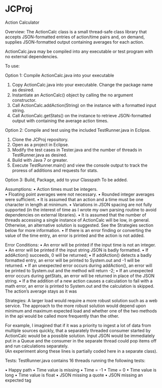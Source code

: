 # JCProj
Action Calculator

Overview:
The ActionCalc class is a small thread-safe class library that accepts JSON-formatted entries of action/time pairs and, on 
demand, supplies JSON-formatted output containing averages for each action.

ActionCalc.java may be compiled into any executable or test program with no external dependencies. 

To use:

Option 1: Compile ActionCalc.java into your executable 

1.	Copy ActionCalc.java into your executable.  Change the package name as desired.
2.	Instantiate an ActionCalc() object by calling the no argument constructor.
3.	Call ActionCalc.addAction(String) on the instance with a formatted input string.
4.	Call ActionCalc.getStats() on the instance to retrieve JSON-formatted output with containing the average action times.

Option 2: Compile and test using the included TestRunner.java in Eclipse.

1.	Clone the JCProj repository.
2.	Open as a project in Eclipse.
3.	Modify the test cases in Tester.java and the number of threads in TestRunner.java as desired.
4.	Build with Java 7 or greater.
5.	Execute TestRunner.main() and view the console output to track the proress of additions and requests for stats.

Option 3: Build, Package, add to your Classpath
To be added.

Assumptions: 
•	Action times must be integers.  
•	Floating point averages were not necessary.
•	Rounded integer averages were sufficient.
•	It is assumed that an action and a time must be one character in length at minimum.
•	Variations in JSON spacing are not fully supported (in the interest of time as I wrote my own parsing routine to 
  avoid dependencies on external libraries).
•	It is assumed that the number of threads accessing a single instance of ActionCalc will be low, in general.  
  Otherwise, an alternative solution is suggested.  See the Strategies section below for more information.
•	If there is an error finding or converting the value of the time entry, an error is printed and the action is not added.

Error Conditions: 
•	An error will be printed if the input time is not an integer.
•	An error will be printed if the input string JSON is badly formatted.
•	If addAction() succeeds, 0 will be returned;
•	If addAction() detects a badly formatted entry, an error will be printed to System.out and  -1 will be returned.
•	If an unexpected error occurs during addAction(), an error will be printed to System.out and the method will return -2;
•	If an unexpected error occurs during getStats, an error will be returned in place of the JSON string.
•	If a the addition of a new action causes a calculation to fail with a math error, an error is printed to 
  System.out and the calculation is skipped.  The action’s average stays as it was

Strategies:
A larger load would require a more robust solution such as a web service. The approach to the more robust 
solution would depend upon minimum and maximum expected load and whether one of the two methods in the api 
would be called more frequently than the other.

For example, I imagined that if it was a priority to ingest a lot of data from multiple sources quickly, 
that a separately threaded consumer started by ActionCalc would be a possible solution.  Input JSON would be 
immediately put in a Queue and the consumer in the  separate thread could pop items off and run calculations separately.  
(An experiment along these lines is partially coded here in a separate class).

Tests:
TestRunner.java contains 16 threads running the following tests:

•	Happy path
•	Time value is missing
•	Time = -1
•	Time = 0
•	Time value is long
•	Time value is float
•	JSON missing a quote
•	JSON missing an expected tag
